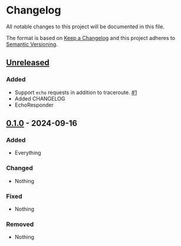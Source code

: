 # Changelog
All notable changes to this project will be documented in this file.

The format is based on [Keep a Changelog](http://keepachangelog.com/en/1.0.0/)
and this project adheres to [Semantic Versioning](http://semver.org/spec/v2.0.0.html).



## [Unreleased]

### Added
- Support `echo` requests in addition to traceroute. 
  [#1](https://github.com/netsec-ethz/scion-java-multiping/pull/1)
- Added CHANGELOG
- EchoResponder

## [0.1.0] - 2024-09-16

### Added
- Everything

### Changed
- Nothing

### Fixed
- Nothing

### Removed
- Nothing

[Unreleased]: https://github.com/netsec-ethz/scion-java-multiping/compare/v0.1.0...HEAD
[0.1.0]: https://github.com/netsec-ethz/scion-java-multiping/compare/init_root_commit...v0.1.0
